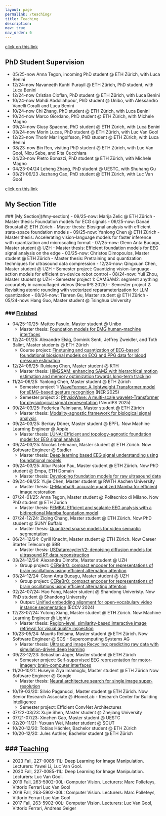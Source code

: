 ```yaml
---
layout: page
permalink: /teaching/
title: Teaching
description: 
nav: true
nav_order: 6
---
```


[//]: # (For now, this page is assumed to be a static description of your courses. You can convert it to a collection similar to `_projects/` so that you can have a dedicated page for each course.)

[//]: # ()
[//]: # (Organize your courses by years, topics, or universities, however you like!)

[click on this link](#phd-student-supervision)
## PhD Student Supervision

- 05/25-now Anna Tegon, incoming PhD student @ ETH Zürich, with Luca Benini
- 12/24-now Navaneeth Kunhi Purayil @ ETH Zürich, PhD student, with Luca Benini
- 12/24-now Cristian Cioflan, PhD student @ ETH Zürich, with Luca Benini
- 10/24-now Mahdi Abdollahpour, PhD student @ Unibo, with Alessandro Vanelli Coralli and Luca Benini
- 10/24-now Chi Zhang, PhD student @ ETH Zürich, with Luca Benini
- 10/24-now Marco Giordano, PhD student @ ETH Zürich, with Michele Magno
- 09/24-now Giusy Spacone, PhD student @ ETH Zürich, with Luca Benini
- 03/24-now Morin Lucas, PhD student @ ETH Zürich, with Luc Van Gool
- 12/23-now Thorir Mar Ingolfsson, PhD student @ ETH Zürich, with Luca Benini
- 08/23-now Bin Ren, visiting PhD student @ ETH Zürich, with Luc Van Gool, Nicu Sebe, and Rita Cucchiara
- 04/23-now Pietro Bonazzi, PhD student @ ETH Zürich, with Michele Magno
- 04/23-04/24 Leheng Zhang, PhD student @ UESTC, with Shuhang Gu
- 03/21-06/23 Jiezhang Cao, PhD student @ ETH Zürich, with Luc Van Gool

[click on this link](#master-student-supervision)
<h2 id="master-student-supervision">My Section Title</h2>
### [My Section](#my-section)
- 09/25-now: Marija Zelic @ ETH Zürich
  - Master thesis: Foundation models for ECG signals
- 09/25-now: Danaé Broustail @ ETH Zürich
  - Master thesis: Biosignal analysis with efficient state-space foundation models
- 09/25-now: Yanlong Chen @ ETH Zürich
  - Master thesis: Accelerating vision-language models for faster inference with quantization and microscaling format
- 07/25-now: Glenn Anta Bucagu, Master student @ UZH
  - Master thesis: Efficient foundation models for EEG signal analysis on the edge
- 03/25-now: Christos Dimopoulos, Master student @ ETH Zürich
  - Master thesis: Pretraining and quantization techniques for ultrasound data compression
- 12/24-now: Qingxuan Chen, Master student @ UZH
  - Semester project: Quantizing vision-language-action models for efficient on-device robot control
- 08/24-now: Yuli Zhou, Master student @ UZH
  - Semester project 1: CAMSAM2: segment anything accurately in camouflaged videos (NeurIPS 2025)
  - Semester project 2: Revisiting atomic rounding with vectorized reparameterization for LLM quantization
- 08/24-now: Tianren Gu, Master student @ ETH Zürich
- 05/24-now: Hang Guo, Master student @ Tsinghua University

### ### <a href='#master_finished'>Finished </a>
- 04/25-10/25: Matteo Fasulo, Master student @ Unibo
  - Master thesis: [Foundation models for EMG human-machine interfaces](https://ofsoundof.github.io/assets/pdf/thesis/)
- 12/24-01/25: Alexandre Elsig, Dominik Senti, Jeffrey Zweidler, and Toth Balint, Master students @ ETH Zürich
  - Course project: [Finetuning and quantization of EEG-based foundational biosignal models on ECG and PPG data for blood pressure estimation](https://www.arxiv.org/abs/2502.17460)
- 12/24-06/25: Ruixiang Chen, Master student @ KTH
  - Master thesis: [HiM2SAM: enhancing SAM2 with hierarchical motion estimation and memory optimization towards long-term tracking](https://arxiv.org/abs/2507.07603)
- 11/24-06/25: Yanlong Chen, Master student @ ETH Zürich
  - Semester project 1: [WaveFormer: A lightweight Transformer model for sEMG-based gesture recognition](https://arxiv.org/abs/2506.11168) (NER 2025)
  - Semester project 2: [PhysioWave: A multi-scale wavelet-Transformer for physiological signal representation](https://arxiv.org/abs/2506.10351) (NeurIPS 2025)
- 09/24-03/25: Federica Palmisano, Master student @ ETH Zürich
  - Master thesis: [Modality-agnostic framework for  biological signal analysis](https://ofsoundof.github.io/assets/pdf/thesis/2024_Federica_ECG.pdf)
- 09/24-03/25: Berkay Döner, Master student @ EPFL. Now Machine Learning Engineer @ Apple
  - Master thesis: [LUNA: Efficient and topology-agnostic foundation model for EEG signal analysis](https://ofsoundof.github.io/assets/pdf/thesis/2024_Berkay_EEG.pdf)
- 09/24-03/25: Nicolas Lehmann, Master student @ ETH Zürich. Now Software Engineer @ Stadler
  - Master thesis: [Deep learning based EEG signal understanding using foundational models](https://ofsoundof.github.io/assets/pdf/thesis/2024_Nicolas_EEG.pdf)
- 09/24-03/25: Altur Pastor Pau, Master student @ ETH Zürich. Now PhD student @ Empa, ETH Domain
  - Master thesis: [Developing foundation models for raw ultrasound data](https://ofsoundof.github.io/assets/pdf/thesis/2024_Pau_ultrasound.pdf)
- 09/24-08/25: Yujie Chen, Master student @ RWTH Aachen University
  - Master thesis: [Q-MambaIR: accurate quantized Mamba for efficient image restoration](https://arxiv.org/abs/2503.21970)
- 07/24-01/25: Anna Tegon, Master student @ Politecnico di Milano. Now PhD student @ ETH Zurich
  - Master thesis: [FEMBA: Efficient and scalable EEG analysis with a bidirectional Mamba foundation model](https://arxiv.org/abs/2502.06438)
- 07/24-12/24: Ziqing Chang, Master student @ ETH Zürich. Now PhD student @ SUNY Buffalo
  - Master thesis: [Quantized sparse models for video semantic segmentation](https://ofsoundof.github.io/assets/pdf/thesis/2024_Ziqing_quantization.pdf)
- 06/24-12/24: Cyrill Knecht, Master student @ ETH Zürich. Now Career Starter Telecom @ SBB
  - Master thesis: [USDatarecyclerV2: denoising diffusion models for ultrasound RF data reconstruction](https://ofsoundof.github.io/assets/pdf/thesis/2024_Cyrill_ultrasound.pdf)
- 03/24-12/24: Alexandru Dimofte, Master student @ UZH
  - Group project: [CEReBrO: compact encoder for representations of brain oscillations using efficient alternating attention](https://arxiv.org/abs/2501.10885)
- 03/24-12/24: Glenn Anta Bucagu, Master student @ UZH
  - Group project: [CEReBrO: compact encoder for representations of brain oscillations using efficient alternating attention](https://arxiv.org/abs/2501.10885)
- 02/24-07/24: Hao Fang, Master student @ Shandong Univeristy. Now PhD student @ Shandong University
  - Output: [Unified embedding alignment for open-vocabulary video instance segmentation](https://arxiv.org/abs/2407.07427) (ECCV 2024)
- 12/23-07/24: Yutong Xiang, Master student @ ETH Zürich. Now Machine Learning Engineer @ Lightly
  - Master thesis: [Region-level, similarity-based interactive image retrieval for visual quality inspection](https://ofsoundof.github.io/assets/pdf/thesis/2023_Yutong_image_retrieval.pdf)
- 10/23-05/24: Maurits Reitsma, Master student @ ETH Zürich. Now Software Engineer @ SCS - Supercomputing Systems AG
  - Master thesis: [Ultrasound image Recycling: predicting raw data with simulation-driven deep learning](https://ofsoundof.github.io/assets/pdf/thesis/2023_Maurits_ultrasound.pdf)
- 09/23-12/23: Sebastian Jäger, Master student @ ETH Zürich
  - Semester project: [Self-supervised EEG representation for motor-imagery brain-computer interfaces](https://ofsoundof.github.io/assets/pdf/thesis/2023_Sebastian_EEG.pdf)
- 11/20-10/21: Huseyin Ziya Imamoglu, Master student @ ETH Zürich Now Software Engineer @ Google
  - Master thesis: [Neural architecture search for single image super-resolution](https://ofsoundof.github.io/assets/pdf/thesis/2021_Ziya_NAS.pdf)
- 10/19-03/20: Silvio Paganucci, Master student @ ETH Zürich. Now Senior Research Associate @ iHomeLab - Research Center for Building Intelligence
  - Semester project: Efficient ConvNet Architectures
- 07/22-03/23: Xujie Shen, Master student @ Zhejiang University
- 07/21-07/23: Xinchen Gao, Master student @ UESTC
- 02/20-11/21: Yuxuan Wei, Master student @ SCUT
- 10/20-12/20: Tobias Hächler, Bachelor student @ ETH Zürich
- 10/20-12/20: Jules Authier, Bachelor student @ ETH Zürich

[//]: # (- 02/25-09/25: Federico Brancasi, Master student @ University of Trento)
[//]: # (  - Master thesis)

## ### <a href='#teaching'>Teaching</a>
- 2023 Fall, 227-0085-11L: Deep Learning for Image Manipulation. Lecturers: Yawei Li, Luc Van Gool.
- 2020 Fall, 227-0085-11L: Deep Learning for Image Manipulation. Lecturers: Luc Van Gool.
- 2019 Fall, 263-5902-00L: Computer Vision. Lecturers: Marc Pollefeys, Vittorio Ferrari Luc Van Gool
- 2018 Fall, 263-5902-00L: Computer Vision. Lecturers: Marc Pollefeys, Vittorio Ferrari Luc Van Gool
- 2017 Fall, 263-5902-00L: Computer Vision. Lecturers: Luc Van Gool, Vittorio Ferrari, Andreas Geiger